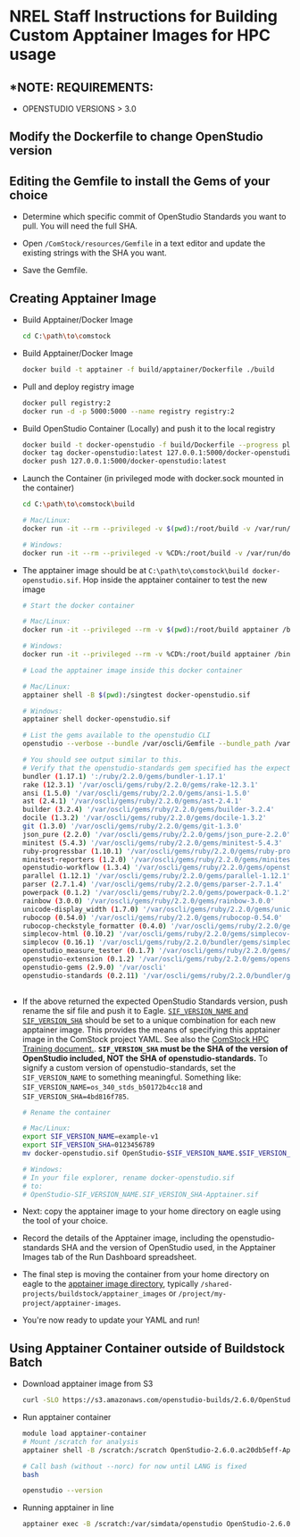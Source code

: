 # NREL Staff Instructions for Building Custom Apptainer Images for HPC usage

## *NOTE: REQUIREMENTS:
* OPENSTUDIO VERSIONS > 3.0

## Modify the Dockerfile to change OpenStudio version

## Editing the Gemfile to install the Gems of your choice

* Determine which specific commit of OpenStudio Standards you want to pull. You will need the full SHA.

* Open `/ComStock/resources/Gemfile` in a text editor and update the existing strings with the SHA you want.

* Save the Gemfile.

## Creating Apptainer Image

* Build Apptainer/Docker Image

    ```bash
    cd C:\path\to\comstock
    ```

* Build Apptainer/Docker Image

    ```bash
    docker build -t apptainer -f build/apptainer/Dockerfile ./build
    ```

* Pull and deploy registry image

    ```bash
    docker pull registry:2
    docker run -d -p 5000:5000 --name registry registry:2
    ```

* Build OpenStudio Container (Locally) and push it to the local registry

    ```bash
    docker build -t docker-openstudio -f build/Dockerfile --progress plain .
    docker tag docker-openstudio:latest 127.0.0.1:5000/docker-openstudio:latest
    docker push 127.0.0.1:5000/docker-openstudio:latest
    ```

* Launch the Container (in privileged mode with docker.sock mounted in the container)

    ```bash
    cd C:\path\to\comstock\build
    ```

    ```bash
    # Mac/Linux:
    docker run -it --rm --privileged -v $(pwd):/root/build -v /var/run/docker.sock:/var/run/docker.sock --network container:registry apptainer /root/build/apptainer/build_apptainer.sh

    # Windows:
    docker run -it --rm --privileged -v %CD%:/root/build -v /var/run/docker.sock:/var/run/docker.sock --network container:registry apptainer /root/build/apptainer/build_apptainer.sh
    ```

* The apptainer image should be at `C:\path\to\comstock\build docker-openstudio.sif`. Hop inside the apptainer container to test the new image

    ```bash
    # Start the docker container

    # Mac/Linux:
    docker run -it --privileged --rm -v $(pwd):/root/build apptainer /bin/bash

    # Windows:
    docker run -it --privileged --rm -v %CD%:/root/build apptainer /bin/bash
    ```

    ```bash
    # Load the apptainer image inside this docker container

    # Mac/Linux:
    apptainer shell -B $(pwd):/singtest docker-openstudio.sif

    # Windows:
    apptainer shell docker-openstudio.sif
    ```

    ```bash
    # List the gems available to the openstudio CLI
    openstudio --verbose --bundle /var/oscli/Gemfile --bundle_path /var/oscli/gems --bundle_without native_ext gem_list

    # You should see output similar to this.
    # Verify that the openstudio-standards gem specified has the expected SHA:
    bundler (1.17.1) ':/ruby/2.2.0/gems/bundler-1.17.1'
    rake (12.3.1) '/var/oscli/gems/ruby/2.2.0/gems/rake-12.3.1'
    ansi (1.5.0) '/var/oscli/gems/ruby/2.2.0/gems/ansi-1.5.0'
    ast (2.4.1) '/var/oscli/gems/ruby/2.2.0/gems/ast-2.4.1'
    builder (3.2.4) '/var/oscli/gems/ruby/2.2.0/gems/builder-3.2.4'
    docile (1.3.2) '/var/oscli/gems/ruby/2.2.0/gems/docile-1.3.2'
    git (1.3.0) '/var/oscli/gems/ruby/2.2.0/gems/git-1.3.0'
    json_pure (2.2.0) '/var/oscli/gems/ruby/2.2.0/gems/json_pure-2.2.0'
    minitest (5.4.3) '/var/oscli/gems/ruby/2.2.0/gems/minitest-5.4.3'
    ruby-progressbar (1.10.1) '/var/oscli/gems/ruby/2.2.0/gems/ruby-progressbar-1.10.1'
    minitest-reporters (1.2.0) '/var/oscli/gems/ruby/2.2.0/gems/minitest-reporters-1.2.0'
    openstudio-workflow (1.3.4) '/var/oscli/gems/ruby/2.2.0/gems/openstudio-workflow-1.3.4'
    parallel (1.12.1) '/var/oscli/gems/ruby/2.2.0/gems/parallel-1.12.1'
    parser (2.7.1.4) '/var/oscli/gems/ruby/2.2.0/gems/parser-2.7.1.4'
    powerpack (0.1.2) '/var/oscli/gems/ruby/2.2.0/gems/powerpack-0.1.2'
    rainbow (3.0.0) '/var/oscli/gems/ruby/2.2.0/gems/rainbow-3.0.0'
    unicode-display_width (1.7.0) '/var/oscli/gems/ruby/2.2.0/gems/unicode-display_width-1.7.0'
    rubocop (0.54.0) '/var/oscli/gems/ruby/2.2.0/gems/rubocop-0.54.0'
    rubocop-checkstyle_formatter (0.4.0) '/var/oscli/gems/ruby/2.2.0/gems/rubocop-checkstyle_formatter-0.4.0'
    simplecov-html (0.10.2) '/var/oscli/gems/ruby/2.2.0/gems/simplecov-html-0.10.2'
    simplecov (0.16.1) '/var/oscli/gems/ruby/2.2.0/bundler/gems/simplecov-98c33ffcb40f'
    openstudio_measure_tester (0.1.7) '/var/oscli/gems/ruby/2.2.0/gems/openstudio_measure_tester-0.1.7'
    openstudio-extension (0.1.2) '/var/oscli/gems/ruby/2.2.0/gems/openstudio-extension-0.1.2'
    openstudio-gems (2.9.0) '/var/oscli'
    openstudio-standards (0.2.11) '/var/oscli/gems/ruby/2.2.0/bundler/gems/openstudio-standards-841741dfcd5f'
                                                                                              ^^^^SHA HERE^^^^
    ```

* If the above returned the expected OpenStudio Standards version, push rename the sif file and push it to Eagle. [`SIF_VERSION_NAME` and `SIF_VERSION_SHA`](https://buildstockbatch.readthedocs.io/en/latest/project_defn.html#openstudio-version-overrides) should be set to a unique combination for each new apptainer image. This provides the means of specifying this apptainer image in the ComStock project YAML. See also the [ComStock HPC Training document.](../comstock_hpc_training.md#example-yml-file-contents-documentation). __`SIF_VERSION_SHA` must be the SHA of the version of OpenStudio included, NOT the SHA of openstudio-standards.__ To signify a custom version of openstudio-standards, set the `SIF_VERSION_NAME` to something meaningful. Something like: `SIF_VERSION_NAME=os_340_stds_b50172b4cc18` and `SIF_VERSION_SHA=4bd816f785`.

    ```bash
    # Rename the container

    # Mac/Linux:
    export SIF_VERSION_NAME=example-v1
    export SIF_VERSION_SHA=0123456789
    mv docker-openstudio.sif OpenStudio-$SIF_VERSION_NAME.$SIF_VERSION_SHA-Apptainer.sif

    # Windows:
    # In your file explorer, rename docker-openstudio.sif
    # to:
    # OpenStudio-SIF_VERSION_NAME.SIF_VERSION_SHA-Apptainer.sif
    ```

* Next: copy the apptainer image to your home directory on eagle using the tool of your choice.

* Record the details of the Apptainer image, including the openstudio-standards SHA and the version of OpenStudio used, in the Apptainer Images tab of the Run Dashboard spreadsheet.

* The final step is moving the container from your home directory on eagle to the [apptainer image directory](../comstock_hpc_training.md#example-yml-file-contents), typically `/shared-projects/buildstock/apptainer_images` or `/project/my-project/apptainer-images`.

* You're now ready to update your YAML and run!

## Using Apptainer Container outside of Buildstock Batch

* Download apptainer image from S3

    ```bash
    curl -SLO https://s3.amazonaws.com/openstudio-builds/2.6.0/OpenStudio-2.6.0.ac20db5eff-Apptainer.sif
    ```

* Run apptainer container

    ```bash
    module load apptainer-container
    # Mount /scratch for analysis
    apptainer shell -B /scratch:/scratch OpenStudio-2.6.0.ac20db5eff-Apptainer.sif

    # Call bash (without --norc) for now until LANG is fixed
    bash

    openstudio --version
    ```

* Running apptainer in line

    ```bash
    apptainer exec -B /scratch:/var/simdata/openstudio OpenStudio-2.6.0.ac20db5eff-Apptainer.sif openstudio run -w in.osw
    ```
